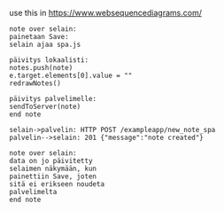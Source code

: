 use this in https://www.websequencediagrams.com/


    note over selain:
    painetaan Save:
    selain ajaa spa.js
    
    päivitys lokaalisti:
    notes.push(note)
    e.target.elements[0].value = ""
    redrawNotes()
    
    päivitys palvelimelle:
    sendToServer(note)
    end note
    
    selain->palvelin: HTTP POST /exampleapp/new_note_spa
    palvelin-->selain: 201 {"message":"note created"}
    
    note over selain:
    data on jo päivitetty
    selaimen näkymään, kun
    painettiin Save, joten
    sitä ei erikseen noudeta
    palvelimelta
    end note
